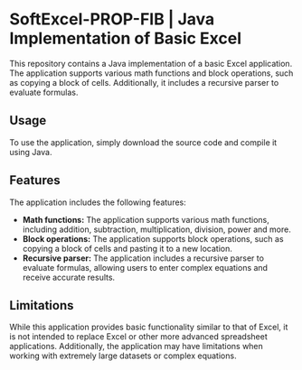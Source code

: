 # SoftExcel-PROP-FIB | Java Implementation of Basic Excel

This repository contains a Java implementation of a basic Excel application. The application supports various math functions and block operations, such as copying a block of cells. Additionally, it includes a recursive parser to evaluate formulas.

## Usage

To use the application, simply download the source code and compile it using Java.

## Features

The application includes the following features:

- **Math functions:** The application supports various math functions, including addition, subtraction, multiplication, division, power and more.
- **Block operations:** The application supports block operations, such as copying a block of cells and pasting it to a new location.
- **Recursive parser:** The application includes a recursive parser to evaluate formulas, allowing users to enter complex equations and receive accurate results.

## Limitations

While this application provides basic functionality similar to that of Excel, it is not intended to replace Excel or other more advanced spreadsheet applications. Additionally, the application may have limitations when working with extremely large datasets or complex equations.
